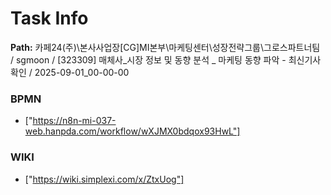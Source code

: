 # Task Info

**Path:** 카페24(주)\본사사업장\[CG]MI본부\마케팅센터\성장전략그룹\그로스파트너팀 / sgmoon / [323309] 매체사_시장 정보 및 동향 분석 _ 마케팅 동향 파악 - 최신기사 확인 / 2025-09-01_00-00-00

### BPMN
- ["https://n8n-mi-037-web.hanpda.com/workflow/wXJMX0bdqox93HwL"]

### WIKI
- ["https://wiki.simplexi.com/x/ZtxUog"]


